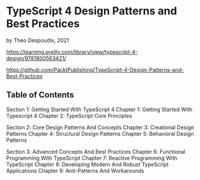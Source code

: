 # TypeScript 4 Design Patterns and Best Practices

by Theo Despoudis, 2021

https://learning.oreilly.com/library/view/typescript-4-design/9781800563421/

https://github.com/PacktPublishing/TypeScript-4-Design-Patterns-and-Best-Practices

## Table of Contents

Section 1: Getting Started With TypeScript 4
    Chapter 1: Getting Started With Typescript 4
    Chapter 2: TypeScript Core Principles

Section 2: Core Design Patterns And Concepts
    Chapter 3: Creational Design Patterns
    Chapter 4: Structural Design Patterns
    Chapter 5: Behavioral Design Patterns

Section 3: Advanced Concepts And Best Practices
    Chapter 6: Functional Programming With TypeScript
    Chapter 7: Reactive Programming With TypeScript
    Chapter 8: Developing Modern And Robust TypeScript Applications
    Chapter 9: Anti-Patterns And Workarounds
